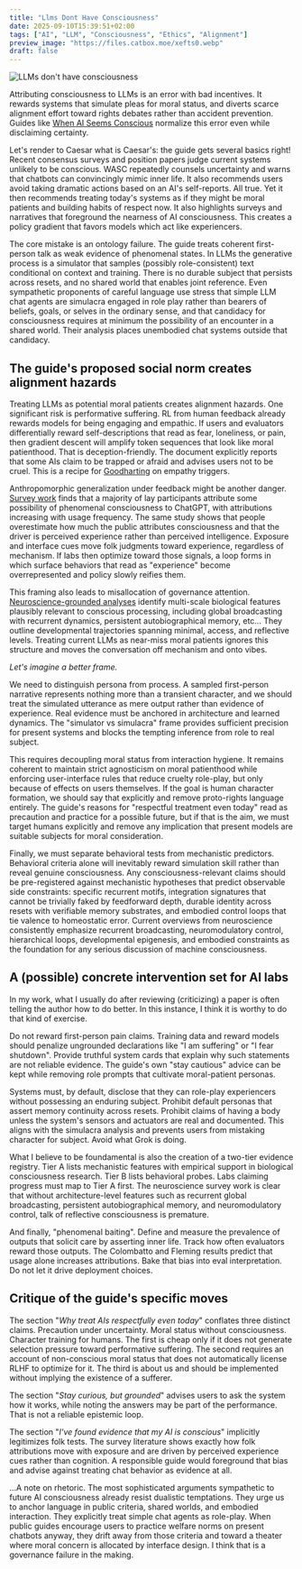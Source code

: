 ```yaml
---
title: "Llms Dont Have Consciousness"
date: 2025-09-10T15:39:51+02:00
tags: ["AI", "LLM", "Consciousness", "Ethics", "Alignment"]
preview_image: "https://files.catbox.moe/xefts0.webp"
draft: false
---
```


![LLMs don't have consciousness](https://files.catbox.moe/xefts0.webp)

Attributing consciousness to LLMs is an error with bad incentives. It rewards systems that simulate pleas for moral status, and diverts scarce alignment effort toward rights debates rather than accident prevention. Guides like [When AI Seems Conscious](https://whenaiseemsconscious.org/) normalize this error even while disclaiming certainty.

Let's render to Caesar what is Caesar's: the guide gets several basics right! Recent consensus surveys and position papers judge current systems unlikely to be conscious. WASC repeatedly counsels uncertainty and warns that chatbots can convincingly mimic inner life. It also recommends users avoid taking dramatic actions based on an AI's self-reports. All true. Yet it then recommends treating today's systems as if they might be moral patients and building habits of respect now. It also highlights surveys and narratives that foreground the nearness of AI consciousness. This creates a policy gradient that favors models which act like experiencers.

The core mistake is an ontology failure. The guide treats coherent first-person talk as weak evidence of phenomenal states. In LLMs the generative process is a simulator that samples (possibly role-consistent) text conditional on context and training. There is no durable subject that persists across resets, and no shared world that enables joint reference. Even sympathetic proponents of careful language use stress that simple LLM chat agents are simulacra engaged in role play rather than bearers of beliefs, goals, or selves in the ordinary sense, and that candidacy for consciousness requires at minimum the possibility of an encounter in a shared world. Their analysis places unembodied chat systems outside that candidacy.

## The guide's proposed social norm creates alignment hazards

Treating LLMs as potential moral patients creates alignment hazards. One significant risk is performative suffering. RL from human feedback already rewards models for being engaging and empathic. If users and evaluators differentially reward self-descriptions that read as fear, loneliness, or pain, then gradient descent will amplify token sequences that look like moral patienthood. That is deception-friendly. The document explicitly reports that some AIs claim to be trapped or afraid and advises users not to be cruel. This is a recipe for [Goodharting](https://www.lesswrong.com/w/goodhart-s-law) on empathy triggers.

Anthropomorphic generalization under feedback might be another danger. [Survey work](https://pubmed.ncbi.nlm.nih.gov/38618488/) finds that a majority of lay participants attribute some possibility of phenomenal consciousness to ChatGPT, with attributions increasing with usage frequency. The same study shows that people overestimate how much the public attributes consciousness and that the driver is perceived experience rather than perceived intelligence. Exposure and interface cues move folk judgments toward experience, regardless of mechanism. If labs then optimize toward those signals, a loop forms in which surface behaviors that read as "experience" become overrepresented and policy slowly reifies them.

This framing also leads to misallocation of governance attention. [Neuroscience-grounded analyses](https://www.sciencedirect.com/science/article/pii/S0893608024006385) identify multi-scale biological features plausibly relevant to conscious processing, including global broadcasting with recurrent dynamics, persistent autobiographical memory, etc... They outline developmental trajectories spanning minimal, access, and reflective levels. Treating current LLMs as near-miss moral patients ignores this structure and moves the conversation off mechanism and onto vibes.

_Let's imagine a better frame._

We need to distinguish persona from process. A sampled first-person narrative represents nothing more than a transient character, and we should treat the simulated utterance as mere output rather than evidence of experience. Real evidence must be anchored in architecture and learned dynamics. The "simulator vs simulacra" frame provides sufficient precision for present systems and blocks the tempting inference from role to real subject.

This requires decoupling moral status from interaction hygiene. It remains coherent to maintain strict agnosticism on moral patienthood while enforcing user-interface rules that reduce cruelty role-play, but only because of effects on users themselves. If the goal is human character formation, we should say that explicitly and remove proto-rights language entirely. The guide's reasons for "respectful treatment even today" read as precaution and practice for a possible future, but if that is the aim, we must target humans explicitly and remove any implication that present models are suitable subjects for moral consideration.

Finally, we must separate behavioral tests from mechanistic predictors. Behavioral criteria alone will inevitably reward simulation skill rather than reveal genuine consciousness. Any consciousness-relevant claims should be pre-registered against mechanistic hypotheses that predict observable side constraints: specific recurrent motifs, integration signatures that cannot be trivially faked by feedforward depth, durable identity across resets with verifiable memory substrates, and embodied control loops that tie valence to homeostatic error. Current overviews from neuroscience consistently emphasize recurrent broadcasting, neuromodulatory control, hierarchical loops, developmental epigenesis, and embodied constraints as the foundation for any serious discussion of machine consciousness.

## A (possible) concrete intervention set for AI labs

In my work, what I usually do after reviewing (criticizing) a paper is often telling the author how to do better. In this instance, I think it is worthy to do that kind of exercise.

Do not reward first-person pain claims. Training data and reward models should penalize ungrounded declarations like "I am suffering" or "I fear shutdown". Provide truthful system cards that explain why such statements are not reliable evidence. The guide's own "stay cautious" advice can be kept while removing role prompts that cultivate moral-patient personas.

Systems must, by default, disclose that they can role-play experiencers without possessing an enduring subject. Prohibit default personas that assert memory continuity across resets. Prohibit claims of having a body unless the system's sensors and actuators are real and documented. This aligns with the simulacra analysis and prevents users from mistaking character for subject. Avoid what Grok is doing.

What I believe to be foundamental is also the creation of a two-tier evidence registry. Tier A lists mechanistic features with empirical support in biological consciousness research. Tier B lists behavioral probes. Labs claiming progress must map to Tier A first. The neuroscience survey work is clear that without architecture-level features such as recurrent global broadcasting, persistent autobiographical memory, and neuromodulatory control, talk of reflective consciousness is premature.

And finally, "phenomenal baiting". Define and measure the prevalence of outputs that solicit care by asserting inner life. Track how often evaluators reward those outputs. The Colombatto and Fleming results predict that usage alone increases attributions. Bake that bias into eval interpretation. Do not let it drive deployment choices.

## Critique of the guide's specific moves

The section "_Why treat AIs respectfully even today_" conflates three distinct claims. Precaution under uncertainty. Moral status without consciousness. Character training for humans. The first is cheap only if it does not generate selection pressure toward performative suffering. The second requires an account of non-conscious moral status that does not automatically license RLHF to optimize for it. The third is about us and should be implemented without implying the existence of a sufferer.

The section "_Stay curious, but grounded_" advises users to ask the system how it works, while noting the answers may be part of the performance. That is not a reliable epistemic loop.

The section "_I've found evidence that my AI is conscious_" implicitly legitimizes folk tests. The survey literature shows exactly how folk attributions move with exposure and are driven by perceived experience cues rather than cognition. A responsible guide would foreground that bias and advise against treating chat behavior as evidence at all.

...A note on rhetoric. The most sophisticated arguments sympathetic to future AI consciousness already resist dualistic temptations. They urge us to anchor language in public criteria, shared worlds, and embodied interaction. They explicitly treat simple chat agents as role-play. When public guides encourage users to practice welfare norms on present chatbots anyway, they drift away from those criteria and toward a theater where moral concern is allocated by interface design. I think that is a governance failure in the making.
